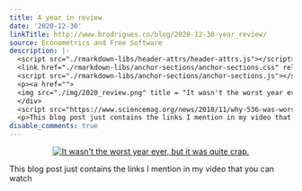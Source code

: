 ```yaml
---
title: A year in review
date: '2020-12-30'
linkTitle: http://www.brodrigues.co/blog/2020-12-30-year_review/
source: Econometrics and Free Software
description: |-
  <script src="./rmarkdown-libs/header-attrs/header-attrs.js"></script>
  <link href="./rmarkdown-libs/anchor-sections/anchor-sections.css" rel="stylesheet" />
  <script src="./rmarkdown-libs/anchor-sections/anchor-sections.js"></script> <div style="text-align:center;">
  <p><a href="">
  <img src="./img/2020_review.png" title = "It wasn't the worst year ever, but it was quite crap."></a></p>
  </div>
  <script src="https://www.sciencemag.org/news/2018/11/why-536-was-worst-year-be-alive"></script>
  <p>This blog post just contains the links I mention in my video that you can watch <a href="https://youtu.be/Z5 ...
disable_comments: true
---
```

<script src="./rmarkdown-libs/header-attrs/header-attrs.js"></script>
<link href="./rmarkdown-libs/anchor-sections/anchor-sections.css" rel="stylesheet" />
<script src="./rmarkdown-libs/anchor-sections/anchor-sections.js"></script> <div style="text-align:center;">
<p><a href="">
<img src="./img/2020_review.png" title = "It wasn't the worst year ever, but it was quite crap."></a></p>
</div>
<script src="https://www.sciencemag.org/news/2018/11/why-536-was-worst-year-be-alive"></script>
<p>This blog post just contains the links I mention in my video that you can watch <a href="https://youtu.be/Z5 ...